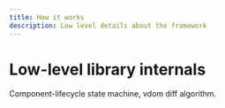 ```yaml
---
title: How it works
description: Low level details about the framework
---
```


# Low-level library internals

Component-lifecycle state machine, vdom diff algorithm.

